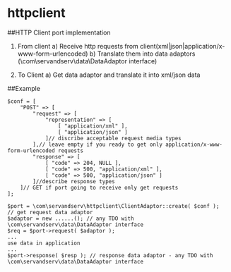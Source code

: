 # httpclient
##HTTP Client port implementation
1. From client
a) Receive http requests from client(xml|json|application/x-www-form-urlencoded)
b) Translate them into data adaptors (\com\servandserv\data\DataAdaptor interface)

2. To Client
a) Get data adaptor and translate it into xml/json data

##Example
```
$conf = [
    "POST" => [
        "request" => [
            "representation" => [
                [ "application/xml" ],
                [ "application/json" ]
            ]// discribe acceptable request media types
        ],// leave empty if you ready to get only application/x-www-form-urlencoded requests
        "response" => [
            [ "code" => 204, NULL ],
            [ "code" => 500, "application/xml" ],
            [ "code" => 500, "application/json" ]
        ]//describe response types
    ]// GET if port going to receive only get requests
];

$port = \com\servandserv\httpclient\ClientAdaptor::create( $conf );
// get request data adaptor
$adaptor = new ......(); // any TDO with \com\servandserv\data\DataAdaptor interface
$req = $port->request( $adaptor );
...
use data in application
...
$port->response( $resp ); // response data adaptor - any TDO with \com\servandserv\data\DataAdaptor interface
```
